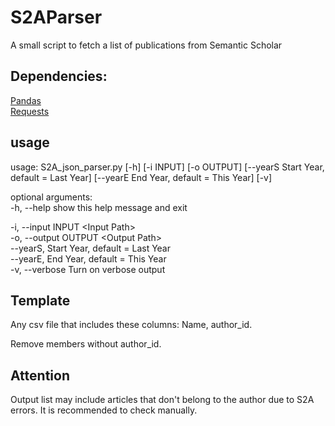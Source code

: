 # S2AParser
A small script to fetch a list of publications from Semantic Scholar

## Dependencies:

[Pandas](https://pypi.org/project/pandas/)  
[Requests](https://pypi.org/project/requests/)  



## usage
usage: S2A_json_parser.py [-h] [-i INPUT] [-o OUTPUT] [--yearS Start Year, default = Last Year] [--yearE End Year, default = This Year] [-v]  
  
optional arguments:  
  -h, --help            show this help message and exit  
  
  -i, --input INPUT \<Input Path\>  
  -o, --output OUTPUT \<Output Path\>  
  --yearS,  Start Year, default = Last Year  
  --yearE, End Year, default = This Year  
  -v, --verbose         Turn on verbose output    
 



## Template
Any csv file that includes these columns: Name, author_id. 

Remove members without author_id. 

## Attention
Output list may include articles that don't belong to the author due to S2A errors. It is recommended to check manually.
